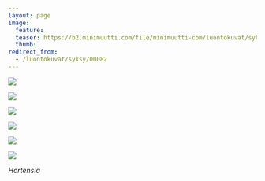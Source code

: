 ```yaml
---
layout: page
image:
  feature:
  teaser: https://b2.minimuutti.com/file/minimuutti-com/luontokuvat/syksy/3/DS37921-245px.jpg
  thumb:
redirect_from:
  - /luontokuvat/syksy/00082
---
```


[![](https://b2.minimuutti.com/file/minimuutti-com/luontokuvat/syksy/3/DS37921-800px.jpg)](https://dl.dropboxusercontent.com/sh/ea1wtnz7z734o12/AADBlBezv9CLnyQXJlbauoiGa/luontokuvat/syksy/3/DS37921.jpg)

[![](https://b2.minimuutti.com/file/minimuutti-com/luontokuvat/syksy/3/DS37923-800px.jpg)](https://dl.dropboxusercontent.com/sh/ea1wtnz7z734o12/AAAPex4v3M8le4c8foZM2x_wa/luontokuvat/syksy/3/DS37923.jpg)

[![](https://b2.minimuutti.com/file/minimuutti-com/luontokuvat/syksy/3/DS37925-800px.jpg)](https://dl.dropboxusercontent.com/sh/ea1wtnz7z734o12/AADOpmWrVF2DAp78dUTDiqa9a/luontokuvat/syksy/3/DS37925.jpg)

[![](https://b2.minimuutti.com/file/minimuutti-com/luontokuvat/syksy/3/DS37927-800px.jpg)](https://dl.dropboxusercontent.com/sh/ea1wtnz7z734o12/AACn-fGo1qM3fJADDcMS2N_Na/luontokuvat/syksy/3/DS37927.jpg)

[![](https://b2.minimuutti.com/file/minimuutti-com/luontokuvat/syksy/3/DS37930-800px.jpg)](https://dl.dropboxusercontent.com/sh/ea1wtnz7z734o12/AADR_Z64MP1HybGvw5w6pkUHa/luontokuvat/syksy/3/DS37930.jpg)

[![](https://b2.minimuutti.com/file/minimuutti-com/luontokuvat/syksy/3/DS37932-800px.jpg)](https://dl.dropboxusercontent.com/sh/ea1wtnz7z734o12/AABhiyu3YsOsdwFaV7-yj46Ba/luontokuvat/syksy/3/DS37932.jpg)

*Hortensia*
